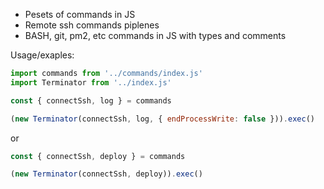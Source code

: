 - Pesets of commands in JS
- Remote ssh commands piplenes
- BASH, git, pm2, etc commands in JS with types and comments

Usage/exaples:
``` js
import commands from '../commands/index.js'
import Terminator from '../index.js'

const { connectSsh, log } = commands

(new Terminator(connectSsh, log, { endProcessWrite: false })).exec()
```

or

``` js
const { connectSsh, deploy } = commands

(new Terminator(connectSsh, deploy)).exec()
```
